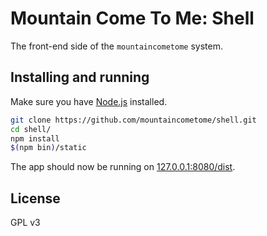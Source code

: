 # Mountain Come To Me: Shell

The front-end side of the `mountaincometome` system.

## Installing and running

Make sure you have [Node.js](http://nodejs.org/) installed.

```sh
git clone https://github.com/mountaincometome/shell.git
cd shell/
npm install
$(npm bin)/static
```

The app should now be running on
[127.0.0.1:8080/dist](http://127.0.0.1:8080/dist).

## License

GPL v3

